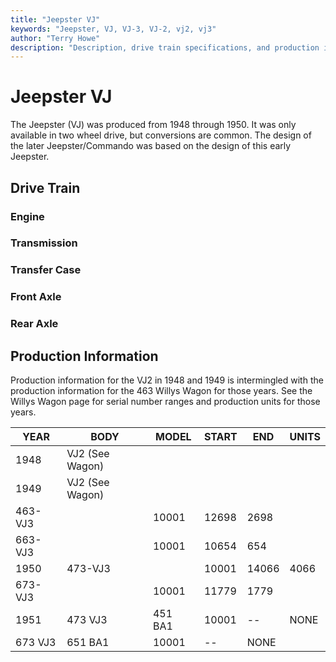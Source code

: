```yaml
---
title: "Jeepster VJ"
keywords: "Jeepster, VJ, VJ-3, VJ-2, vj2, vj3"
author: "Terry Howe"
description: "Description, drive train specifications, and production information for the Jeepster VJ"
---
```

# Jeepster VJ

The Jeepster (VJ) was produced from 1948 through 1950. It was only available in two wheel drive, but conversions are common. The design of the later Jeepster/Commando was based on the design of this early Jeepster.

## Drive Train

### Engine

### Transmission

### Transfer Case

### Front Axle

### Rear Axle

## Production Information

Production information for the VJ2 in 1948 and 1949 is intermingled with the production information for the 463 Willys Wagon for those years. See the Willys Wagon page for serial number ranges and production units for those years.

| YEAR    | BODY            | MODEL   | START | END   | UNITS |
|---------|-----------------|---------|-------|-------|-------|
| 1948    | VJ2 (See Wagon) |         |       |       |       |
| 1949    | VJ2 (See Wagon) |         |       |       |       |
| 463-VJ3 |                 | 10001   | 12698 | 2698  |       |
| 663-VJ3 |                 | 10001   | 10654 | 654   |       |
| 1950    | 473-VJ3         |         | 10001 | 14066 | 4066  |
| 673-VJ3 |                 | 10001   | 11779 | 1779  |       |
| 1951    | 473 VJ3         | 451 BA1 | 10001 | \--   | NONE  |
| 673 VJ3 | 651 BA1         | 10001   | \--   | NONE  |       |